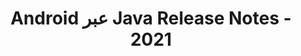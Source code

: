 ﻿---
title: Android عبر Java Release Notes - 2021
type: docs
weight: 9
url: /ar/java/android-via-java-release-notes-2021/
---
